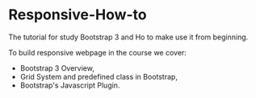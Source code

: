 # Responsive-How-to

The tutorial for study Bootstrap 3 and Ho to make use it from beginning.

To build responsive webpage in the course we cover: 
+ Bootstrap 3 Overview, 
+ Grid System and predefined class in Bootstrap, 
+ Bootstrap's Javascript Plugin.

